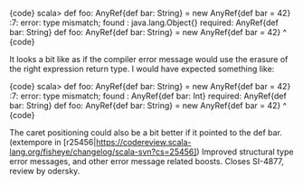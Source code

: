 {code}
scala> def foo: AnyRef{def bar: String} =  new AnyRef{def bar = 42}
<console>:7: error: type mismatch;
 found   : java.lang.Object{}
 required: AnyRef{def bar: String}
       def foo: AnyRef{def bar: String} =  new AnyRef{def bar = 42}
                                           ^
{code}

It looks a bit like as if the compiler error message would use the erasure of the right expression return type. I would have expected something like:

{code}
scala> def foo: AnyRef{def bar: String} =  new AnyRef{def bar = 42}
<console>:7: error: type mismatch;
 found   : AnyRef{def bar: Int}
 required: AnyRef{def bar: String}
       def foo: AnyRef{def bar: String} =  new AnyRef{def bar = 42}
                                                                ^
{code}

The caret positioning could also be a bit better if it pointed to the def bar.
(extempore in [r25456|https://codereview.scala-lang.org/fisheye/changelog/scala-svn?cs=25456]) Improved structural type error messages, and other error message
related boosts.  Closes SI-4877, review by odersky.

